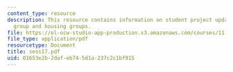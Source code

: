 ```yaml
---
content_type: resource
description: This resource contains information on student project updates on environmental
  group and housing groups.
file: https://ol-ocw-studio-app-production.s3.amazonaws.com/courses/11-945-katrina-practicum-spring-2006/01653e2b2dafeb745d1a237c2c1bf915_sess17.pdf
file_type: application/pdf
resourcetype: Document
title: sess17.pdf
uid: 01653e2b-2daf-eb74-5d1a-237c2c1bf915
---
```


